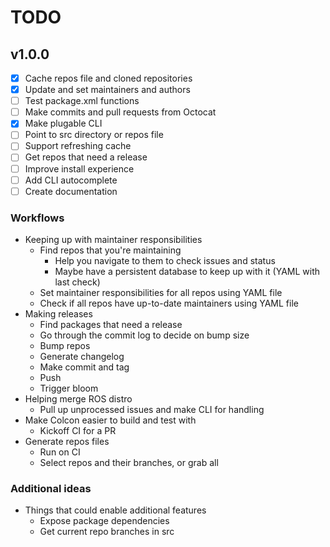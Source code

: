 # TODO

## v1.0.0

- [x] Cache repos file and cloned repositories
- [x] Update and set maintainers and authors
- [ ] Test package.xml functions
- [ ] Make commits and pull requests from Octocat
- [x] Make plugable CLI
- [ ] Point to src directory or repos file
- [ ] Support refreshing cache
- [ ] Get repos that need a release
- [ ] Improve install experience
- [ ] Add CLI autocomplete
- [ ] Create documentation

### Workflows

- Keeping up with maintainer responsibilities
  - Find repos that you're maintaining
    - Help you navigate to them to check issues and status
    - Maybe have a persistent database to keep up with it (YAML with last check)
  - Set maintainer responsibilities for all repos using YAML file
  - Check if all repos have up-to-date maintainers using YAML file
- Making releases
  - Find packages that need a release
  - Go through the commit log to decide on bump size
  - Bump repos
  - Generate changelog
  - Make commit and tag
  - Push
  - Trigger bloom
- Helping merge ROS distro
  - Pull up unprocessed issues and make CLI for handling
- Make Colcon easier to build and test with
  - Kickoff CI for a PR
- Generate repos files
  - Run on CI
  - Select repos and their branches, or grab all

### Additional ideas

- Things that could enable additional features
  - Expose package dependencies
  - Get current repo branches in src
